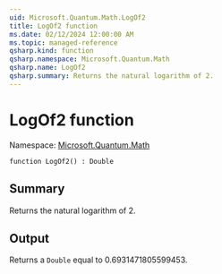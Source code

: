 ```yaml
---
uid: Microsoft.Quantum.Math.LogOf2
title: LogOf2 function
ms.date: 02/12/2024 12:00:00 AM
ms.topic: managed-reference
qsharp.kind: function
qsharp.namespace: Microsoft.Quantum.Math
qsharp.name: LogOf2
qsharp.summary: Returns the natural logarithm of 2.
---
```


# LogOf2 function

Namespace: [Microsoft.Quantum.Math](xref:Microsoft.Quantum.Math)

```qsharp
function LogOf2() : Double
```

## Summary
Returns the natural logarithm of 2.

## Output
Returns a `Double` equal to 0.6931471805599453.
